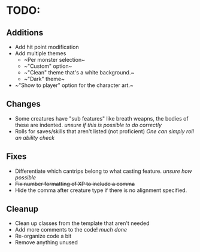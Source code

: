 # TODO:

## Additions
- Add hit point modification
- Add multiple themes
	- ~Per monster selection~
	- ~"Custom" option~
	- ~"Clean" theme that's a white background.~
	- ~"Dark" theme~
- ~"Show to player" option for the character art.~

## Changes
- Some creatures have "sub features" like breath weapns, the bodies of these are indented. *unsure if this is possible to do correctly*
- Rolls for saves/skills that aren't listed (not proficient) *One can simply roll an ability check*

## Fixes
- Differentiate which cantrips belong to what casting feature. *unsure how possible*
- ~~Fix number formatting of XP to include a comma~~
- Hide the comma after creature type if there is no alignment specified.

## Cleanup
- Clean up classes from the template that aren't needed
- Add more comments to the code! *much done*
- Re-organize code a bit
- Remove anything unused
